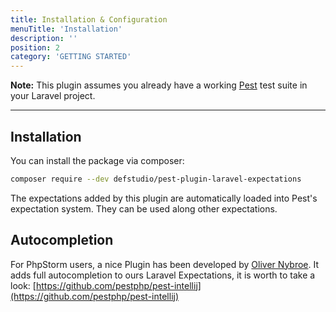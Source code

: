 ```yaml
---
title: Installation & Configuration
menuTitle: 'Installation'
description: ''
position: 2
category: 'GETTING STARTED'
---
```


<alert type="info">**Note:** This plugin assumes you already have a working [Pest](https://pestphp.com) test suite in your Laravel project.</alert>

----

## Installation

You can install the package via composer:

``` bash
composer require --dev defstudio/pest-plugin-laravel-expectations
```

The expectations added by this plugin are automatically loaded into Pest's expectation system. They can be used along other expectations.


## Autocompletion

For PhpStorm users, a nice Plugin has been developed by [Oliver Nybroe](https://github.com/olivernybroe). It adds full autocompletion to ours Laravel Expectations, it is worth to take a look: [https://github.com/pestphp/pest-intellij](https://github.com/pestphp/pest-intellij)
